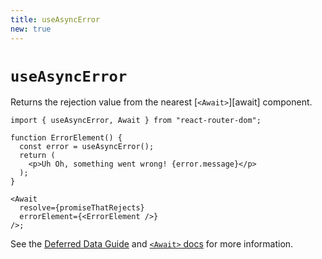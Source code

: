 ```yaml
---
title: useAsyncError
new: true
---
```


# `useAsyncError`

Returns the rejection value from the nearest [`<Await>`][await] component.

```tsx [4,12]
import { useAsyncError, Await } from "react-router-dom";

function ErrorElement() {
  const error = useAsyncError();
  return (
    <p>Uh Oh, something went wrong! {error.message}</p>
  );
}

<Await
  resolve={promiseThatRejects}
  errorElement={<ErrorElement />}
/>;
```

See the [Deferred Data Guide][deferred] and [`<Await>` docs][await docs] for more information.

[await docs]: ../components/await.md
[deferred]: ../guides/deferred.md
